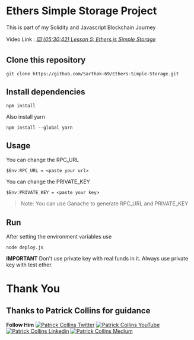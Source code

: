 # Ethers Simple Storage Project
This is part of my Solidity and Javascript Blockchain Journey  

Video Link : *[⌨️ (05:30:42) Lesson 5: Ethers.js Simple Storage](https://www.youtube.com/watch?v=gyMwXuJrbJQ&t=19842s)*  

## Clone this repository

```
git clone https://github.com/Sarthak-69/Ethers-Simple-Storage.git
```
## Install dependencies

```
npm install
```
Also install yarn  

```
npm install --global yarn
```

## Usage

You can change the RPC_URL  

```
$Env:RPC_URL = <paste your url>
```

You can change the PRIVATE_KEY  

```
$Env:PRIVATE_KEY = <paste your key>
```
>Note: You can use Ganache to generate RPC_URL and PRIVATE_KEY

## Run

After setting the environment variables use

```
node deploy.js
```

**IMPORTANT**
Don't use private key with real funds in it. Always use private key with test ether.

# Thank You

## Thanks to Patrick Collins for guidance
**Follow Him**
[![Patrick Collins Twitter](https://img.shields.io/badge/Twitter-1DA1F2?style=for-the-badge&logo=twitter&logoColor=white)](https://twitter.com/PatrickAlphaC)
[![Patrick Collins YouTube](https://img.shields.io/badge/YouTube-FF0000?style=for-the-badge&logo=youtube&logoColor=white)](https://www.youtube.com/channel/UCn-3f8tw_E1jZvhuHatROwA)
[![Patrick Collins Linkedin](https://img.shields.io/badge/LinkedIn-0077B5?style=for-the-badge&logo=linkedin&logoColor=white)](https://www.linkedin.com/in/patrickalphac/)
[![Patrick Collins Medium](https://img.shields.io/badge/Medium-000000?style=for-the-badge&logo=medium&logoColor=white)](https://medium.com/@patrick.collins_58673/)


